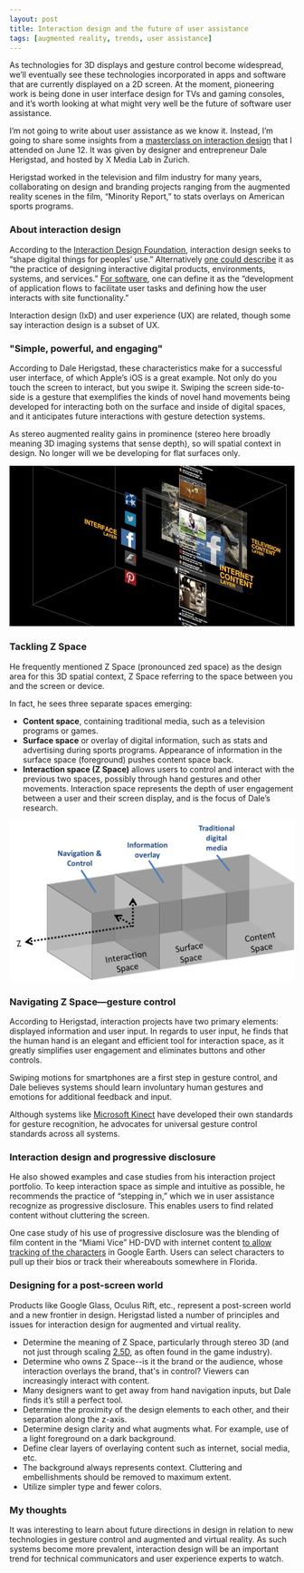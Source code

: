 ```yaml
---
layout: post
title: Interaction design and the future of user assistance
tags: [augmented reality, trends, user assistance]
---
```


As technologies for 3D displays and gesture control become widespread, we’ll eventually see these technologies incorporated in apps and software that are currently displayed on a 2D screen. At the moment, pioneering work is being done in user interface design for TVs and gaming consoles, and it’s worth looking at what might very well be the future of software user assistance.

I’m not going to write about user assistance as we know it. Instead, I’m going to share some insights from a [masterclass on interaction design](http://www.xmedialab.com/events/2014/interaction-design-principles-processes/) that I attended on June 12. It was given by designer and entrepreneur Dale Herigstad, and hosted by X Media Lab in Zurich.

Herigstad worked in the television and film industry for many years, collaborating on design and branding projects ranging from the augmented reality scenes in the film, “Minority Report,” to stats overlays on American sports programs.

### About interaction design

According to the [Interaction Design Foundation](https://www.interaction-design.org/), interaction design seeks to “shape digital things for peoples’ use.” Alternatively [one could describe](https://books.google.ch/books?id=0gdRAAAAMAAJ&redir_esc=y&hl=en) it as “the practice of designing interactive digital products, environments, systems, and services.” [For software](http://ux.stackexchange.com/questions/43808/what-is-the-difference-between-web-design-interaction-design-user-experience-d), one can define it as the “development of application flows to facilitate user tasks and defining how the user interacts with site functionality.”

Interaction design (IxD) and user experience (UX) are related, though some say interaction design is a subset of UX.

### "Simple, powerful, and engaging"

According to Dale Herigstad, these characteristics make for a successful user interface, of which Apple’s iOS is a great example. Not only do you touch the screen to interact, but you swipe it. Swiping the screen side-to-side is a gesture that exemplifies the kinds of novel hand movements being developed for interacting both on the surface and inside of digital spaces, and it anticipates future interactions with gesture detection systems.

As stereo augmented reality gains in prominence (stereo here broadly meaning 3D imaging systems that sense depth), so will spatial context in design. No longer will we be developing for flat surfaces only.

![Seespace](../img/1488764_686889261344552_100467632_n-1.jpg)

### Tackling Z Space

He frequently mentioned Z Space (pronounced zed space) as the design area for this 3D spatial context, Z Space referring to the space between you and the screen or device.

In fact, he sees three separate spaces emerging:

- **Content space**, containing traditional media, such as a television programs or games.
- **Surface space** or overlay of digital information, such as stats and advertising during sports programs. Appearance of information in the surface space (foreground) pushes content space back.
- **Interaction space (Z Space)** allows users to control and interact with the previous two spaces, possibly through hand gestures and other movements. Interaction space represents the depth of user engagement between a user and their screen display, and is the focus of Dale’s research.

![Three design spaces](../img/zspace.png)

### Navigating Z Space—gesture control

According to Herigstad, interaction projects have two primary elements: displayed information and user input. In regards to user input, he finds that the human hand is an elegant and efficient tool for interaction space, as it greatly simplifies user engagement and eliminates buttons and other controls.

Swiping motions for smartphones are a first step in gesture control, and Dale believes systems should learn involuntary human gestures and emotions for additional feedback and input.

Although systems like [Microsoft Kinect](https://en.wikipedia.org/wiki/Kinect) have developed their own standards for gesture recognition, he advocates for universal gesture control standards across all systems.

### Interaction design and progressive disclosure

He also showed examples and case studies from his interaction project portfolio. To keep interaction space as simple and intuitive as possible, he recommends the practice of “stepping in,” which we in user assistance recognize as progressive disclosure. This enables users to find related content without cluttering the screen.

One case study of his use of progressive disclosure was the blending of film content in the “Miami Vice” HD-DVD with internet content [to allow tracking of the characters](http://charman-anderson.com/2007/08/09/xmedialab-melbourne-dale-herigstad-and-new-television/) in Google Earth. Users can select characters to pull up their bios or track their whereabouts somewhere in Florida.

### Designing for a post-screen world

Products like Google Glass, Oculus Rift, etc., represent a post-screen world and a new frontier in design. Herigstad listed a number of principles and issues for interaction design for augmented and virtual reality.

- Determine the meaning of Z Space, particularly through stereo 3D (and not just through scaling [2.5D](https://en.wikipedia.org/wiki/2.5D), as often found in the game industry).
- Determine who owns Z Space--is it the brand or the audience, whose interaction overlays the brand, that's in control? Viewers can increasingly interact with content.
- Many designers want to get away from hand navigation inputs, but Dale finds it’s still a perfect tool.
- Determine the proximity of the design elements to each other, and their separation along the z-axis.
- Determine design clarity and what augments what. For example, use of a light foreground on a dark background.
- Define clear layers of overlaying content such as internet, social media, etc.
- The background always represents context. Cluttering and embellishments should be removed to maximum extent.
- Utilize simpler type and fewer colors.

### My thoughts

It was interesting to learn about future directions in design in relation to new technologies in gesture control and augmented and virtual reality. As such systems become more prevalent, interaction design will be an important trend for technical communicators and user experience experts to watch.

